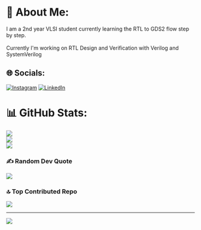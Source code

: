 # 💫 About Me:
I am a 2nd year VLSI student currently learning the RTL to GDS2 flow step by step.<br><br>Currently I'm working on RTL Design and Verification with Verilog and SystemVerilog


## 🌐 Socials:
[![Instagram](https://img.shields.io/badge/Instagram-%23E4405F.svg?logo=Instagram&logoColor=white)](https://instagram.com/poorav._.kun) [![LinkedIn](https://img.shields.io/badge/LinkedIn-%230077B5.svg?logo=linkedin&logoColor=white)](https://linkedin.com/in/poorav-kumar-0398a131b) 
# 📊 GitHub Stats:
![](https://github-readme-stats.vercel.app/api?username=PooravK&theme=tokyonight&hide_border=true&include_all_commits=false&count_private=false)<br/>
![](https://nirzak-streak-stats.vercel.app/?user=PooravK&theme=tokyonight&hide_border=true)<br/>
![](https://github-readme-stats.vercel.app/api/top-langs/?username=PooravK&theme=tokyonight&hide_border=true&include_all_commits=false&count_private=false&layout=compact)

### ✍️ Random Dev Quote
![](https://quotes-github-readme.vercel.app/api?type=horizontal&theme=radical)

### 🔝 Top Contributed Repo
![](https://github-contributor-stats.vercel.app/api?username=PooravK&limit=5&theme=dark&combine_all_yearly_contributions=true)

---
[![](https://visitcount.itsvg.in/api?id=PooravK&icon=0&color=0)](https://visitcount.itsvg.in)

<!-- Proudly created with GPRM ( https://gprm.itsvg.in ) -->
